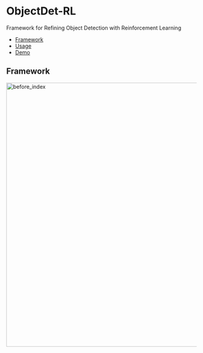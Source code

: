 # ObjectDet-RL
Framework for Refining Object Detection with Reinforcement Learning
- [Framework](#Framework)
- [Usage](#usage)
- [Demo](#Demo)

## Framework

<img src="figures/framework" alt="before_index" width="700"/>
